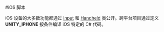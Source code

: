 #iOS 脚本

iOS 设备的大多数功能都通过 [Input](../ScriptReference/Input.html) 和 [Handheld](../ScriptReference/Handheld.html) 类公开。跨平台项目通过定义 __UNITY_IPHONE__ 按条件编译 iOS 特定的 C# 代码。
